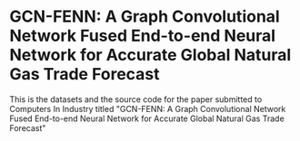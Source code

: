 # GCN-FENN: A Graph Convolutional Network Fused End-to-end Neural Network for Accurate Global Natural Gas Trade Forecast 
This is the datasets and the source code for the paper submitted to Computers In Industry titled "GCN-FENN: A Graph Convolutional Network Fused End-to-end Neural Network for Accurate Global Natural Gas Trade Forecast"